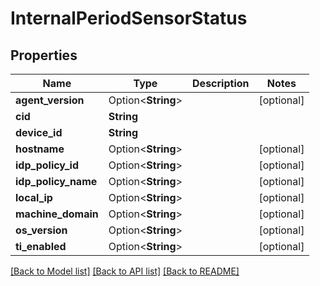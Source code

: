 # InternalPeriodSensorStatus

## Properties

Name | Type | Description | Notes
------------ | ------------- | ------------- | -------------
**agent_version** | Option<**String**> |  | [optional]
**cid** | **String** |  |
**device_id** | **String** |  |
**hostname** | Option<**String**> |  | [optional]
**idp_policy_id** | Option<**String**> |  | [optional]
**idp_policy_name** | Option<**String**> |  | [optional]
**local_ip** | Option<**String**> |  | [optional]
**machine_domain** | Option<**String**> |  | [optional]
**os_version** | Option<**String**> |  | [optional]
**ti_enabled** | Option<**String**> |  | [optional]

[[Back to Model list]](../README.md#documentation-for-models) [[Back to API list]](../README.md#documentation-for-api-endpoints) [[Back to README]](../README.md)
